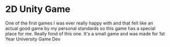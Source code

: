 # 2D Unity Game

One of the first games I was ever really happy with and that felt like an actual good game by my personal standards so this game has a special place for me. Really fond of this one. It's a small game and was made for 1st Year University Game Dev
